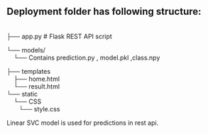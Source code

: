 <h2> Deployment folder has following structure: </h2>
 <br />
  ├── app.py  # Flask REST API script  <br />
  
  └── models/  <br />
  &nbsp;&nbsp;&nbsp;    └── Contains prediction.py , model.pkl ,class.npy <br />
      
  ├── templates  <br />
   &nbsp;&nbsp;&nbsp;    ├── home.html  <br />
    &nbsp;&nbsp;&nbsp;   └── result.html  <br />
  └── static  <br />
   &nbsp;&nbsp;&nbsp;   └── CSS  <br />
         &nbsp;&nbsp;&nbsp;&nbsp;&nbsp;&nbsp;  └── style.css
         
         
Linear SVC model is used for predictions in rest api.

